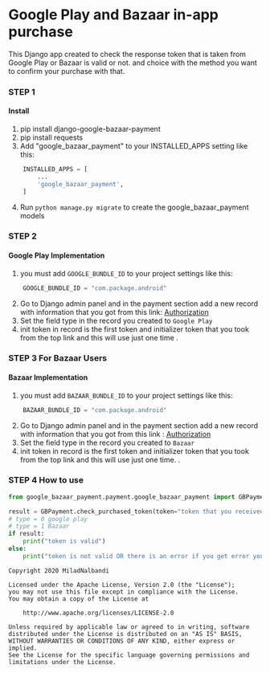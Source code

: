 # Google Play and Bazaar in-app purchase

This Django app created to check the response token that is taken from Google Play or Bazaar is valid or not. and choice with the method you want to confirm your purchase with that.




### STEP 1
#### Install
1. pip install django-google-bazaar-payment
2. pip install requests
3. Add "google_bazaar_payment" to your INSTALLED_APPS setting like this:
```python
    INSTALLED_APPS = [
        ...
        'google_bazaar_payment',
    ]
```
4. Run ``python manage.py migrate`` to create the google_bazaar_payment models






### STEP 2
#### Google Play  Implementation
1. you must add ``GOOGLE_BUNDLE_ID`` to your project settings like this:
```python
	GOOGLE_BUNDLE_ID = "com.package.android"
```
2. Go to Django admin panel and in the payment section add a new record with information that you got from this link: [Authorization](https://developers.google.com/android-publisher/authorization)
4. Set the field type in the record you created to `` Google Play `` 
5. init token in record is the first token and initializer token that you took from the top link and this will use just one time .





### STEP 3  **For Bazaar Users**
#### Bazaar Implementation
1. you must add ``BAZAAR_BUNDLE_ID`` to your project settings like this:
```python
	BAZAAR_BUNDLE_ID = "com.package.android"
```
2. Go to Django admin panel and in the payment section add a new record with information that you got from this link : [Authorization](https://developers.cafebazaar.ir/fa/docs/developer-api-v2-introduction/developer-api-v2-getting-started/)
4. Set the field type in the record you created to `` Bazaar ``
5. init token in record is the first token and initializer token that you took from the top link and this will use just one time. .



### STEP 4 How to use

``` python
from google_bazaar_payment.payment.google_bazaar_payment import GBPayment

result = GBPayment.check_purchased_token(token="token that you received from server", product_id="product_id", type=0)
# type = 0 google play
# type = 1 Bazaar
if result:
    print("token is valid")
else:
    print("token is not valid OR there is an error if you get error you will see it in logs")


```

```
Copyright 2020 MiladNalbandi

Licensed under the Apache License, Version 2.0 (the "License");
you may not use this file except in compliance with the License.
You may obtain a copy of the License at

    http://www.apache.org/licenses/LICENSE-2.0

Unless required by applicable law or agreed to in writing, software
distributed under the License is distributed on an "AS IS" BASIS,
WITHOUT WARRANTIES OR CONDITIONS OF ANY KIND, either express or implied.
See the License for the specific language governing permissions and
limitations under the License.
```



